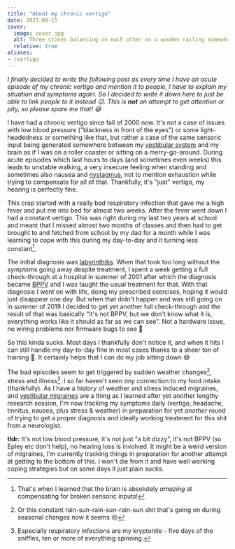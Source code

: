 ```yaml
---
title: "About my chronic vertigo"
date: 2025-09-15
cover:
  image: cover.jpg
  alt: Three stones balancing on each other on a wooden railing somewhere outdoors.
  relative: true
aliases:
- /vertigo
---
```


*I finally decided to write the following post as every time I have an acute episode of my chronic vertigo
and mention it to people, I have to explain my situation and symptoms again. So I decided to write it
down here to just be able to link people to it instead 😉. This is **not** an attempt to get attention or pity,
so please spare me that! 😅*

I have had a chronic vertigo since fall of 2000 now. It's not a case of issues with low blood pressure ("blackness in front of the eyes") or some
light-headedness or something like that, but rather a case of
the same sensoric input being generated somewhere between my [vestibular system](https://en.wikipedia.org/wiki/Vestibular_system) and my brain as if I was on a roller coaster or sitting on
a merry-go-around. During acute episodes which last hours to days (and sometimes even weeks) this leads to unstable walking, a very insecure feeling when standing and sometimes also nausea
and [nystagmus](https://en.wikipedia.org/wiki/Nystagmus), not to mention exhaustion while trying to compensate for all of that. Thankfully, it's "just" vertigo, my hearing is perfectly fine.

This crap started with a really bad respiratory infection that gave me a high fever and put me into bed
for almost two weeks. After the fever went down I had a constant vertigo. This was right during my last two years at 
school and meant that I missed almost two months of classes and then had to get brought to and fetched
from school by my dad for a month while I was learning to cope with this during my day-to-day and it turning less
constant[^1].

The initial diagnosis was [labyrinthitis](https://en.wikipedia.org/wiki/Labyrinthitis). When that took too long without the symptoms going away despite
treatment, I spent a week getting a full check-through at a hospital in summer of 2001 after which the diagnosis became 
[BPPV](https://en.wikipedia.org/wiki/Benign_paroxysmal_positional_vertigo) and I was taught the usual treatment for that. With that diagnosis I went on with life, doing my prescribed exercises, 
hoping it would just disappear one day. But when that didn't happen and was still going on in summer of 2019 I decided to get yet another full check-through and the result of 
that was basically "It's not BPPV, but we don't know what it is, everything works like it should as far as we can see". Not a hardware issue, no wiring problems nor
firmware bugs to see 🤷

So this kinda sucks. Most days I thankfully don't notice it, and when it hits I can still handle my day-to-day
fine in most cases thanks to a sheer ton of training 😬. It certainly helps that I can do my job sitting down 😅 

The bad episodes seem to get triggered by sudden weather changes[^2], stress and illness[^3]. I so far haven't
seen *any* connection to my food intake (thankfully). As I have a history of weather and stress 
induced migraines, and [vestibular migraines](https://en.wikipedia.org/wiki/Migraine-associated_vertigo) are a thing as
I learned after yet another lengthy research session, I'm now tracking my symptoms daily
(vertigo, headache, tinnitus, nausea, plus stress & weather) in preparation for yet *another* round of 
trying to get a proper diagnosis and ideally working treatment for this shit from a neurologist.

**tldr:** It's not low blood pressure, it's not just "a bit dizzy", it's not BPPV (so Epley etc don't help), no hearing loss is involved.
It might be a weird version of migraines, I'm currently tracking things in preparation for another attempt at getting to the bottom of this. 
I won't die from it and have well working coping strategies but on some days it just plain sucks.

[^1]: That's when I learned that the brain is absolutely *amazing* at compensating for broken sensoric inputs!
[^2]: Or this constant rain-sun-rain-sun-rain-sun shit that's going on during seasonal changes now it seems 😒
[^3]: Especially respiratory infections are my kryptonite - five days of the sniffles, ten or more of everything spinning.
